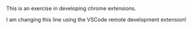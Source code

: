 This is an exercise in developing chrome extensions.

I am changing this line using the VSCode remote development extension!
